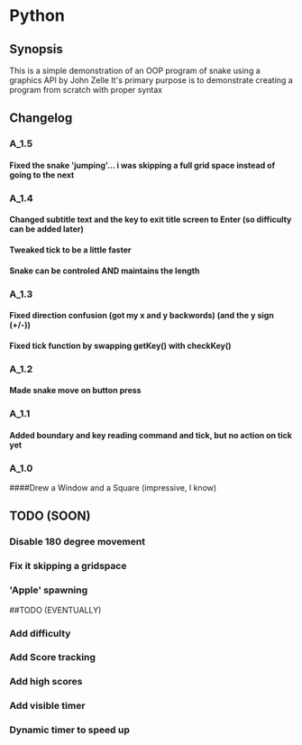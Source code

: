 # Python
## Synopsis

This is a simple demonstration of an OOP program of snake using a graphics API by John Zelle
It's primary purpose is to demonstrate creating a program from scratch with proper syntax


## Changelog

### A_1.5
#### Fixed the snake 'jumping'... i was skipping a full grid space instead of going to the next

### A_1.4
#### Changed subtitle text and the key to exit title screen to Enter (so difficulty can be added later)
#### Tweaked tick to be a little faster
#### Snake can be controled AND maintains the length

### A_1.3 
#### Fixed direction confusion (got my x and y backwords) (and the y sign (+/-))
#### Fixed tick function by swapping getKey() with checkKey()

### A_1.2 
#### Made snake move on button press

### A_1.1 
#### Added boundary and key reading command and tick, but no action on tick yet

### A_1.0 
####Drew a Window and a Square (impressive, I know)



## TODO (SOON)
### Disable 180 degree movement
### Fix it skipping a gridspace
### 'Apple' spawning

##TODO (EVENTUALLY)

### Add difficulty
### Add Score tracking
### Add high scores
### Add visible timer
### Dynamic timer to speed up

